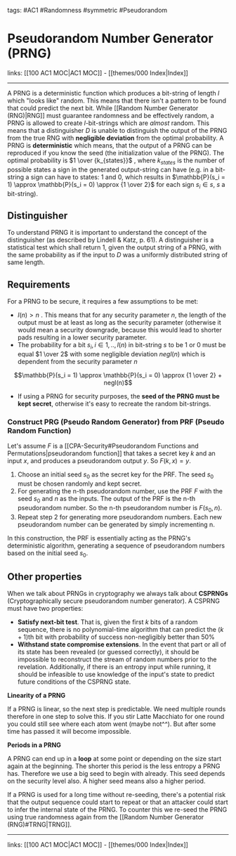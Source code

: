 tags: #AC1 #Randomness #symmetric #Pseudorandom

# Pseudorandom Number Generator (PRNG)

links: [[100 AC1 MOC|AC1 MOC]] - [[themes/000 Index|Index]]

---

A PRNG is a deterministic function which produces a bit-string of length $l$ which "looks like" random. This means that there isn't a pattern to be found that could predict the next bit. While [[Random Number Generator (RNG)|RNG]] must guarantee randomness and be effectively random, a PRNG is allowed to create $l$-bit-strings which are *almost* random. This means that a distinguisher $D$ is unable to distinguish the output of the PRNG from the true RNG with **negligible deviation** from the optimal probability. A PRNG is **deterministic** which means, that the output of a PRNG can be reproduced if you know the seed (the initialization value of the PRNG). The optimal probability is $1 \over {k_{states}}$ , where $k_{states}$ is the number of possible states a sign in the generated output-string can have (e.g. in a bit-string a sign can have to states: $1$ and $0$, which results in $\mathbb{P}(s_i = 1) \approx \mathbb{P}(s_i = 0) \approx {1 \over 2}$ for each sign $s_i \in s$, $s$ a bit-string).

## Distinguisher 

To understand PRNG it is important to understand the concept of the distinguisher (as described by Lindell & Katz, p. 61). A distinguisher is a statistical test which shall return 1, given the output string of a PRNG, with the same probability as if the input to $D$ was a uniformly distributed string of same length.

## Requirements

For a PRNG to be secure, it requires a few assumptions to be met:

- $l(n) > n$ . This means that for any security parameter $n$, the length of the output must be at least as long as the security parameter (otherwise it would mean a security downgrade, because this would lead to shorter pads resulting in a lower security parameter.
- The probability for a bit $s_i, i \in 1,.., l(n)$  in bit-string $s$ to be 1 or 0 must be equal $1 \over 2$ with some negligible deviation $negl(n)$ which is dependent from the security parameter $n$

$$\mathbb{P}(s_i = 1) \approx \mathbb{P}(s_i = 0) \approx  {1 \over 2} + negl(n)$$

- If using a PRNG for security purposes, the **seed of the PRNG must be kept secret**, otherwise it's easy to recreate the random bit-strings.

### Construct PRG (Pseudo Random Generator) from PRF (Pseudo Random Function)

Let's assume $F$ is a [[CPA-Security#Pseudorandom Functions and Permutations|pseudorandom function]] that takes a secret key $k$ and an input $x$, and produces a pseudorandom output $y$. So $F(k, x) = y$.

1. Choose an initial seed $s_0$ as the secret key for the PRF. The seed $s_0$ must be chosen randomly and kept secret.
2. For generating the n-th pseudorandom number, use the PRF $F$ with the seed $s_0$ and $n$ as the inputs. The output of the PRF is the n-th pseudorandom number. So the n-th pseudorandom number is $F(s_0, n)$.
3. Repeat step 2 for generating more pseudorandom numbers. Each new pseudorandom number can be generated by simply incrementing n.

In this construction, the PRF is essentially acting as the PRNG's deterministic algorithm, generating a sequence of pseudorandom numbers based on the initial seed $s_0$.

## Other properties

When we talk about PRNGs in cryptography we always talk about **CSPRNGs** (Cryptographically secure pseudorandom number generator). A CSPRNG must have two properties:

* **Satisfy next-bit test**. That is, given the first $k$ bits of a random sequence, there is no polynomial-time algorithm that can predict the ($k+1$)th bit with probability of success non-negligibly better than 50%
* **Withstand state compromise extensions**. In the event that part or all of its state has been revealed (or guessed correctly), it should be impossible to reconstruct the stream of random numbers prior to the revelation. Additionally, if there is an entropy input while running, it should be infeasible to use knowledge of the input's state to predict future conditions of the CSPRNG state.

**Linearity of a PRNG**

If a PRNG is linear, so the next step is predictable. We need multiple rounds therefore in one step to solve this. If you stir Latte Macchiato for one round you could still see where each atom went (maybe not^^). But after some time has passed it will become impossible. 

**Periods in a PRNG**

A PRNG can end up in a **loop** at some point or depending on the size start again at the beginning. The shorter this period is the less entropy a PRNG has. Therefore we use a big seed to begin with already. This seed depends on the security level also. A higher seed means also a higher period.

If a PRNG is used for a long time without re-seeding, there's a potential risk that the output sequence could start to repeat or that an attacker could start to infer the internal state of the PRNG. To counter this we re-seed the PRNG using true randomness again from the [[Random Number Generator (RNG)#TRNG|TRNG]].

---
links: [[100 AC1 MOC|AC1 MOC]] - [[themes/000 Index|Index]]